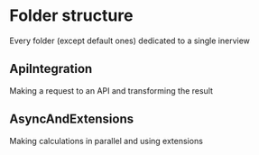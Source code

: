 # Folder structure
Every folder (except default ones) dedicated to a single inerview

## ApiIntegration
Making a request to an API and transforming the result

## AsyncAndExtensions
Making calculations in parallel and using extensions
